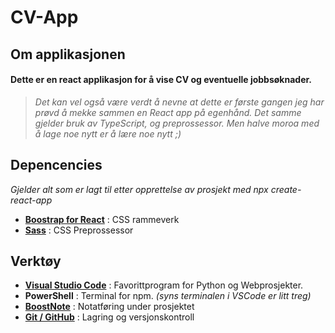 # CV-App

## Om applikasjonen

#### Dette er en react applikasjon for å vise CV og eventuelle jobbsøknader.


>_Det kan vel også være verdt å nevne at dette er første gangen jeg har prøvd å mekke sammen en React app på egenhånd. Det samme gjelder bruk av TypeScript, og preprossessor. Men halve moroa med å lage noe nytt er å lære noe nytt ;)_





## Depencencies
_Gjelder alt som er lagt til etter opprettelse av prosjekt med npx create-react-app_

- [__Boostrap for React__](https://react-bootstrap.github.io/) : CSS rammeverk
- [__Sass__](https://sass-lang.com/) : CSS Preprossessor

## Verktøy

- [__Visual Studio Code__](https://code.visualstudio.com/) : Favorittprogram for Python og Webprosjekter.
- __PowerShell__ : Terminal for npm. _(syns terminalen i VSCode er litt treg)_
- [__BoostNote__](https://boostnote.io/) : Notatføring under prosjektet
- [__Git / GitHub__](https://github.com/) : Lagring og versjonskontroll